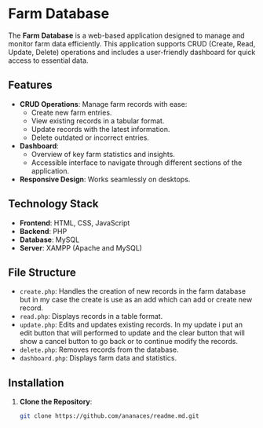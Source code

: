 # Farm Database

The **Farm Database** is a web-based application designed to manage and monitor farm data efficiently. This application supports CRUD (Create, Read, Update, Delete) operations and includes a user-friendly dashboard for quick access to essential data.

## Features
- **CRUD Operations**: Manage farm records with ease:
  - Create new farm entries.
  - View existing records in a tabular format.
  - Update records with the latest information.
  - Delete outdated or incorrect entries.
- **Dashboard**: 
  - Overview of key farm statistics and insights.
  - Accessible interface to navigate through different sections of the application.
- **Responsive Design**: Works seamlessly on desktops.

## Technology Stack
- **Frontend**: HTML, CSS, JavaScript
- **Backend**: PHP
- **Database**: MySQL
- **Server**: XAMPP (Apache and MySQL)

## File Structure
- `create.php`: Handles the creation of new records in the farm database but in my case the create is use as an add which can add or create new record.
- `read.php`: Displays records in a table format.
- `update.php`: Edits and updates existing records. In my update i put an edit button that will performed to update and the clear button that will show a cancel button to go back or to continue modify the records.
- `delete.php`: Removes records from the database.
- `dashboard.php`: Displays farm data and statistics.

## Installation

1. **Clone the Repository**:
   ```bash
   git clone https://github.com/ananaces/readme.md.git